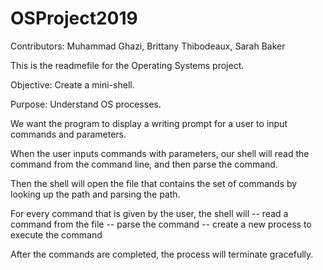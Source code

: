 # OSProject2019

Contributors: Muhammad Ghazi, Brittany Thibodeaux, Sarah Baker

This is the readmefile for the Operating Systems project.

Objective: Create a mini-shell.

Purpose: Understand OS processes.

We want the program to display a writing prompt for a user to input commands and parameters.

When the user inputs commands with parameters, our shell will read the command from the command line, and then parse the command. 

Then the shell will open the file that contains the set of commands by looking up the path and parsing the path.

For every command that is given by the user, the shell will
-- read a command from the file
-- parse the command
-- create a new process to execute the command

After the commands are completed, the process will terminate gracefully.